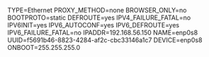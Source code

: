 TYPE=Ethernet
PROXY_METHOD=none
BROWSER_ONLY=no
BOOTPROTO=static
DEFROUTE=yes
IPV4_FAILURE_FATAL=no
IPV6INIT=yes
IPV6_AUTOCONF=yes
IPV6_DEFROUTE=yes
IPV6_FAILURE_FATAL=no
IPADDR=192.168.56.150
NAME=enp0s8
UUID=f5691b46-8823-4284-af2c-cbc33146a1c7
DEVICE=enp0s8
ONBOOT=255.255.255.0

